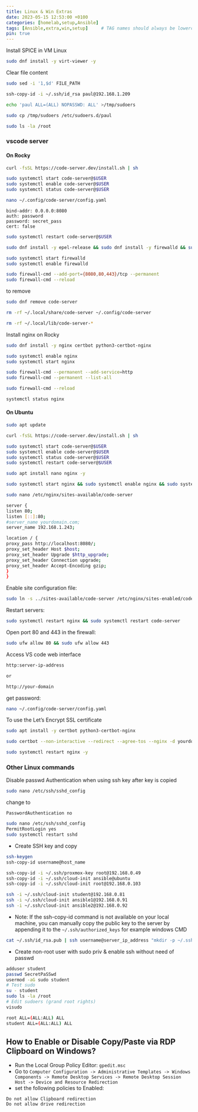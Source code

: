 ```yaml
---
title: Linux & Win Extras
date: 2023-05-15 12:53:00 +0100
categories: [homelab,setup,Ansible]
tags: [Ansible,extra,win,setup]     # TAG names should always be lowercase
pin: true
---
```


Install SPICE in VM Linux

```bash
sudo dnf install -y virt-viewer -y
```

Clear file content

```bash
sudo sed -i '1,$d' FILE_PATH
```

```bash
ssh-copy-id -i ~/.ssh/id_rsa paul@192.168.1.209
```

```bash
echo 'paul ALL=(ALL) NOPASSWD: ALL' >/tmp/sudoers
```

```bash
sudo cp /tmp/sudoers /etc/sudoers.d/paul
```

```bash
sudo ls -la /root
```

### vscode server

#### On Rocky

```bash
curl -fsSL https://code-server.dev/install.sh | sh
```

```bash
sudo systemctl start code-server@$USER
sudo systemctl enable code-server@$USER
sudo systemctl status code-server@$USER
```

```bash
nano ~/.config/code-server/config.yaml
```

```text
bind-addr: 0.0.0.0:8080
auth: password
password: secret_pass
cert: false
```

```bash
sudo systemctl restart code-server@$USER
```

```bash
sudo dnf install -y epel-release && sudo dnf install -y firewalld && sudo dnf install -y ansible
```

```bash
sudo systemctl start firewalld
sudo systemctl enable firewalld
```

```bash
sudo firewall-cmd --add-port={8080,80,443}/tcp --permanent
sudo firewall-cmd --reload
```

to remove

```bash
sudo dnf remove code-server

rm -rf ~/.local/share/code-server ~/.config/code-server

rm -rf ~/.local/lib/code-server-*
```

Install nginx on Rocky

```bash
sudo dnf install -y nginx certbot python3-certbot-nginx
```

```bash
sudo systemctl enable nginx
sudo systemctl start nginx
```

```bash
sudo firewall-cmd --permanent --add-service=http
sudo firewall-cmd --permanent --list-all
```

```bash
sudo firewall-cmd --reload
```

```bash
systemctl status nginx
```





#### On Ubuntu

```bash
sudo apt update
```

```bash
curl -fsSL https://code-server.dev/install.sh | sh
```

```bash
sudo systemctl start code-server@$USER
sudo systemctl enable code-server@$USER
sudo systemctl status code-server@$USER
sudo systemctl restart code-server@$USER
```

```bash
sudo apt install nano nginx -y
```

```bash
sudo systemctl start nginx && sudo systemctl enable nginx && sudo systemctl status nginx
```

```bash
sudo nano /etc/nginx/sites-available/code-server
```

```bash
server {
listen 80;
listen [::]:80;
#server_name yourdomain.com;
server_name 192.168.1.243;

location / {
proxy_pass http://localhost:8080/;
proxy_set_header Host $host;
proxy_set_header Upgrade $http_upgrade;
proxy_set_header Connection upgrade;
proxy_set_header Accept-Encoding gzip;
}
}
```

Enable site configuration file:

```bash
sudo ln -s ../sites-available/code-server /etc/nginx/sites-enabled/code-server
```

Restart servers:

```bash
sudo systemctl restart nginx && sudo systemctl restart code-server
```

Open port 80 and 443 in the firewall:

```bash
sudo ufw allow 80 && sudo ufw allow 443
```

Access VS code web interface

```bash
http:server-ip-address 

or 

http://your-domain
```

get password:

```bash
nano ~/.config/code-server/config.yaml
```

To use the Let’s Encrypt SSL certificate

```bash
sudo apt install -y certbot python3-certbot-nginx
```

```bash
sudo certbot --non-interactive --redirect --agree-tos --nginx -d yourdomain.com -m me@example.com
```

```bash
sudo systemctl restart nginx -y
```

### Other Linux commands

Disable passwd Authentication when using ssh key after key is copied

```bash
sudo nano /etc/ssh/sshd_config
```

change to

```text
PasswordAuthentication no
```

```bash
sudo nano /etc/ssh/sshd_config
PermitRootLogin yes
sudo systemctl restart sshd
```

- Create SSH key and copy

```bash
ssh-keygen
ssh-copy-id username@host_name
```

```bash
ssh-copy-id -i ~/.ssh/proxmox-key root@192.168.0.49
ssh-copy-id -i ~/.ssh/cloud-init ansible@ubuntu
ssh-copy-id -i ~/.ssh/cloud-init root@192.168.0.103

ssh -i ~/.ssh/cloud-init student@192.168.0.81
ssh -i ~/.ssh/cloud-init ansible1@192.168.0.91
ssh -i ~/.ssh/cloud-init ansible2@192.168.0.92
```

- Note: If the ssh-copy-id command is not available on your local machine, you can manually copy the public key to the server by appending it to the `~/.ssh/authorized_keys` for example windows CMD

```bash
cat ~/.ssh/id_rsa.pub | ssh username@server_ip_address "mkdir -p ~/.ssh && cat >> ~/.ssh/authorized_keys"
```

- Create non-root user with sudo priv & enable ssh without need of passwd

```bash
adduser student
passwd SecretPaSSwd
usermod -aG sudo student
# Test sudo
su - student
sudo ls -la /root
# Edit sudoers (grand root rights)
visudo

root ALL=(ALL:ALL) ALL
student ALL=(ALL:ALL) ALL
```

## How to Enable or Disable Copy/Paste via RDP Clipboard on Windows?

- Run the Local Group Policy Editor: `gpedit.msc`
- Go to `Computer Configuration -> Administrative Templates -> Windows Components -> Remote Desktop Services -> Remote Desktop Session Host -> Device and Resource Redirection`
- set the following policies to Enabled:

```text
Do not allow Clipboard redirection 
Do not allow drive redirection
```

